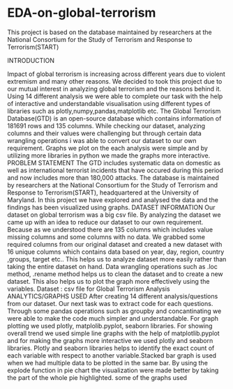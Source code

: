 # EDA-on-global-terrorism
This project is based on the database maintained by researchers at the National Consortium for the Study of Terrorism and Response to Terrorism(START)

INTRODUCTION

Impact of global terrorism is increasing across different years due to violent extremism and many other reasons. We decided to took this project due to our mutual interest in analyzing global terrorism and the reasons behind it. Using 14 different analysis we were able to complete our task with the help of interactive and understandable visualisation using different types of libraries such as plotly,numpy,pandas,matplotlib etc. The Global Terrorism Database(GTD) is an open-source database which contains information of 181691 rows and 135 columns. While checking our dataset, analyzing columns and their values were challenging but through certain data wrangling operations i was able to convert our dataset to our own requirement. Graphs we plot on the each analysis were simple and by utilizing more libraries in python we made the graphs more interactive.
PROBLEM STATEMENT
The GTD includes systematic data on domestic as well as international terrorist incidents that have occured during this period and now includes more than 180,000 attacks. The database is maintained by researchers at the National Consortium for the Study of Terrorism and Response to Terrorism(START), headquartered at the University of Maryland. In this project we have explored and analysed the data and the findings has been visualized using graphs.
DATASET INFORMATION
Our dataset on global terrorism was a big csv file. By analyzing the dataset we came up with an idea to reduce our dataset to our own requirement. Because as we understood there are 135 columns which includes value missing columns and some columns with no data. We grabbed some required columns from our original dataset and created a new dataset with 16 unique columns which contains data based on year, day, region, country ,groups, target etc.. This helps us to analyze dataset more easily rather than taking the entire dataset on hand. Data wrangling operations such as .loc method, .rename method  helps us to clean the dataset and to create a new dataset. This also helps us to plot the graph more effectively using the variables.
Dataset : csv file for Global Terrorism Analysis
ANALYTICS/GRAPHS USED
After creating 14 different analysis/questions from our dataset. Our next task was to extract code for each questions. Through some pandas operations such as groupby and concantinating we were able to make the code much simpler and understandable. For graph plotting we used plotly, matplolib.pyplot, seaborn libraries. For showing overall trend we used simple line graphs with the help of matplotlib.pyplot and for making the graphs more interactive we used plotly and seaborn libraries. Plotly and seaborn libraries helps to identify the exact count of each variable with respect to another variable.Stacked bar graph is used when we had multiple data to be plotted in the same bar. By using the explode function in pie chart the visualization were made better by taking the part of the whole pie highlighted.
some of the graphs used
